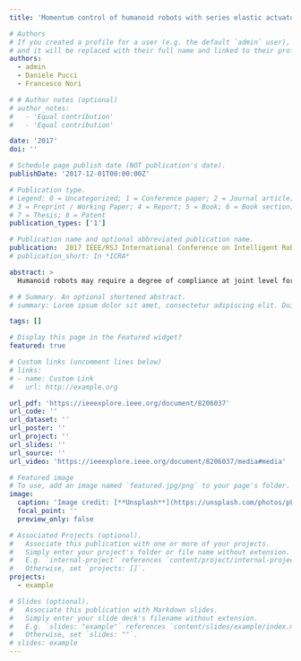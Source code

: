 ```yaml
---
title: 'Momentum control of humanoid robots with series elastic actuators'

# Authors
# If you created a profile for a user (e.g. the default `admin` user), write the username (folder name) here
# and it will be replaced with their full name and linked to their profile.
authors:
  - admin
  - Daniele Pucci
  - Francesco Nori

# # Author notes (optional)
# author_notes:
#   - 'Equal contribution'
#   - 'Equal contribution'

date: '2017'
doi: ''

# Schedule page publish date (NOT publication's date).
publishDate: '2017-12-01T00:00:00Z'

# Publication type.
# Legend: 0 = Uncategorized; 1 = Conference paper; 2 = Journal article;
# 3 = Preprint / Working Paper; 4 = Report; 5 = Book; 6 = Book section;
# 7 = Thesis; 8 = Patent
publication_types: ['1']

# Publication name and optional abbreviated publication name.
publication:  2017 IEEE/RSJ International Conference on Intelligent Robots and Systems (IROS)
# publication_short: In *ICRA*

abstract: >
  Humanoid robots may require a degree of compliance at joint level for improving efficiency, shock tolerance, and safe interaction with humans. The presence of joint elasticity, however, complexifies the control design of humanoid robots. This paper proposes a control framework to extend momentum based controllers developed for stiff actuation to the case of series elastic actuators. The key point is to consider the motor velocities as an intermediate control input, and then apply high-gain control to stabilise the desired motor velocities achieving momentum control. Simulations carried out on a model of the robot iCub verify the soundness of the proposed approach.

# # Summary. An optional shortened abstract.
# summary: Lorem ipsum dolor sit amet, consectetur adipiscing elit. Duis posuere tellus ac convallis placerat. Proin tincidunt magna sed ex sollicitudin condimentum.

tags: []

# Display this page in the Featured widget?
featured: true

# Custom links (uncomment lines below)
# links:
# - name: Custom Link
#   url: http://example.org

url_pdf: 'https://ieeexplore.ieee.org/document/8206037'
url_code: ''
url_dataset: ''
url_poster: ''
url_project: ''
url_slides: ''
url_source: ''
url_video: 'https://ieeexplore.ieee.org/document/8206037/media#media'

# Featured image
# To use, add an image named `featured.jpg/png` to your page's folder.
image:
  caption: 'Image credit: [**Unsplash**](https://unsplash.com/photos/pLCdAaMFLTE)'
  focal_point: ''
  preview_only: false

# Associated Projects (optional).
#   Associate this publication with one or more of your projects.
#   Simply enter your project's folder or file name without extension.
#   E.g. `internal-project` references `content/project/internal-project/index.md`.
#   Otherwise, set `projects: []`.
projects:
  - example

# Slides (optional).
#   Associate this publication with Markdown slides.
#   Simply enter your slide deck's filename without extension.
#   E.g. `slides: "example"` references `content/slides/example/index.md`.
#   Otherwise, set `slides: ""`.
# slides: example
---
```


<!-- {{% callout note %}}
Click the _Cite_ button above to demo the feature to enable visitors to import publication metadata into their reference management software.
{{% /callout %}}

{{% callout note %}}
Create your slides in Markdown - click the _Slides_ button to check out the example.
{{% /callout %}}

Supplementary notes can be added here, including [code, math, and images](https://wowchemy.com/docs/writing-markdown-latex/). -->
